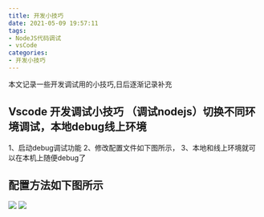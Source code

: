 ```yaml
---
title: 开发小技巧
date: 2021-05-09 19:57:11
tags:
- NodeJS代码调试
- vsCode
categories: 
- 开发小技巧
---
```

本文记录一些开发调试用的小技巧,日后逐渐记录补充

## Vscode 开发调试小技巧 （调试nodejs）切换不同环境调试，本地debug线上环境

1、启动debug调试功能
2、修改配置文件如下图所示，
3、本地和线上环境就可以在本机上随便debug了

## 配置方法如下图所示
![](https://img-ali.xiaohongchun.com.cn/admin/152596337277724ce7f60.png)
![](https://img-ali.xiaohongchun.com.cn/admin/1525963372789312273c5.png)
